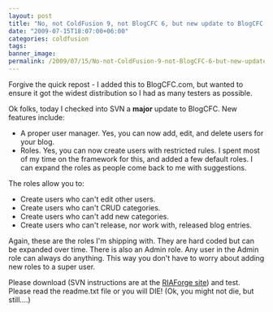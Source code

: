 ```yaml
---
layout: post
title: "No, not ColdFusion 9, not BlogCFC 6, but new update to BlogCFC 5"
date: "2009-07-15T18:07:00+06:00"
categories: coldfusion 
tags: 
banner_image: 
permalink: /2009/07/15/No-not-ColdFusion-9-not-BlogCFC-6-but-new-update-to-BlogCFC-5
---
```


Forgive the quick repost - I added this to BlogCFC.com, but wanted to ensure it got the widest distribution so I had as many testers as possible.

Ok folks, today I checked into SVN a <b>major</b> update to BlogCFC. New features include:

<ul>
<li>A proper user manager. Yes, you can now add, edit, and delete users for your blog.
<li>Roles. Yes, you can now create users with restricted rules. I spent most of my time on the framework for this, and added a few default roles. I can expand the roles as people come back to me with suggestions.
</ul>

The roles allow you to:

<ul>
<li>Create users who can't edit other users.
<li>Create users who can't CRUD categories.
<li>Create users who can't add new categories.
<li>Create users who can't release, nor work with, released blog entries.
</ul>

Again, these are the roles I'm shipping with. They are hard coded but can be expanded over time. There is also an Admin role. Any user in the Admin role can always do anything. This way you don't have to worry about adding new roles to a super user.

Please download (SVN instructions are at the <a href="http://blogcfc.riaforge.org">RIAForge site</a>) and test. Please read the readme.txt file or you will DIE! (Ok, you might not die, but still....)